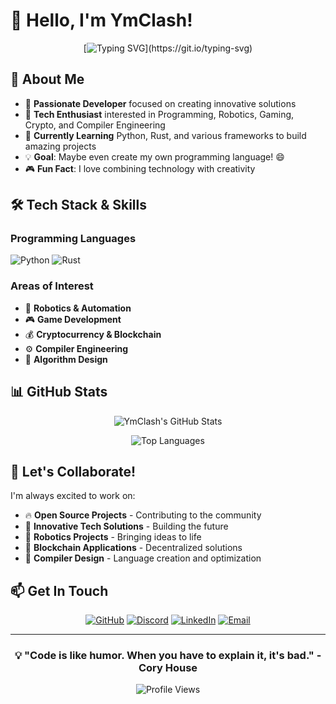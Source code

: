 # 👋 Hello, I'm YmClash!

<div align="center">
  
[![Typing SVG](https://readme-typing-svg.herokuapp.com?font=Fira+Code&pause=1000&color=36BCF7&width=435&lines=Passionate+Developer+%26+Tech+Enthusiast;Python+%7C+Rust+%7C+Compiler+Engineering;Always+learning+and+building+cool+stuff!)](https://git.io/typing-svg)

</div>

## 🚀 About Me

- 🎯 **Passionate Developer** focused on creating innovative solutions
- 🤖 **Tech Enthusiast** interested in Programming, Robotics, Gaming, Crypto, and Compiler Engineering
- 🌱 **Currently Learning** Python, Rust, and various frameworks to build amazing projects
- 💡 **Goal**: Maybe even create my own programming language! 😄
- 🎮 **Fun Fact**: I love combining technology with creativity

## 🛠️ Tech Stack & Skills

### Programming Languages
![Python](https://img.shields.io/badge/Python-3776AB?style=for-the-badge&logo=python&logoColor=white)
![Rust](https://img.shields.io/badge/Rust-000000?style=for-the-badge&logo=rust&logoColor=white)

### Areas of Interest
- 🤖 **Robotics & Automation**
- 🎮 **Game Development** 
- 💰 **Cryptocurrency & Blockchain**
- ⚙️ **Compiler Engineering**
- 🧠 **Algorithm Design**

## 📊 GitHub Stats

<div align="center">
  
![YmClash's GitHub Stats](https://github-readme-stats.vercel.app/api?username=YmClash&show_icons=true&theme=radical&hide_border=true&count_private=true)

![Top Languages](https://github-readme-stats.vercel.app/api/top-langs/?username=YmClash&layout=compact&theme=radical&hide_border=true)

</div>

## 🤝 Let's Collaborate!

I'm always excited to work on:
- 🔥 **Open Source Projects** - Contributing to the community
- 🚀 **Innovative Tech Solutions** - Building the future
- 🤖 **Robotics Projects** - Bringing ideas to life
- 💎 **Blockchain Applications** - Decentralized solutions
- 🎯 **Compiler Design** - Language creation and optimization

## 📫 Get In Touch

<div align="center">

[![GitHub](https://img.shields.io/badge/GitHub-100000?style=for-the-badge&logo=github&logoColor=white)](https://github.com/YmClash)
[![Discord](https://img.shields.io/badge/Discord-7289DA?style=for-the-badge&logo=discord&logoColor=white)](https://discord.gg/your-discord)
[![LinkedIn](https://img.shields.io/badge/LinkedIn-0077B5?style=for-the-badge&logo=linkedin&logoColor=white)](https://linkedin.com/in/your-profile)
[![Email](https://img.shields.io/badge/Email-D14836?style=for-the-badge&logo=gmail&logoColor=white)](mailto:your-email@example.com)

</div>

---

<div align="center">
  
### 💡 "Code is like humor. When you have to explain it, it's bad." - Cory House

![Profile Views](https://komarev.com/ghpvc/?username=YmClash&color=blueviolet&style=for-the-badge)

</div>

<!---
YmClash/YmClash is a ✨ special ✨ repository because its `README.md` (this file) appears on your GitHub profile.
You can click the Preview link to take a look at your changes.
--->